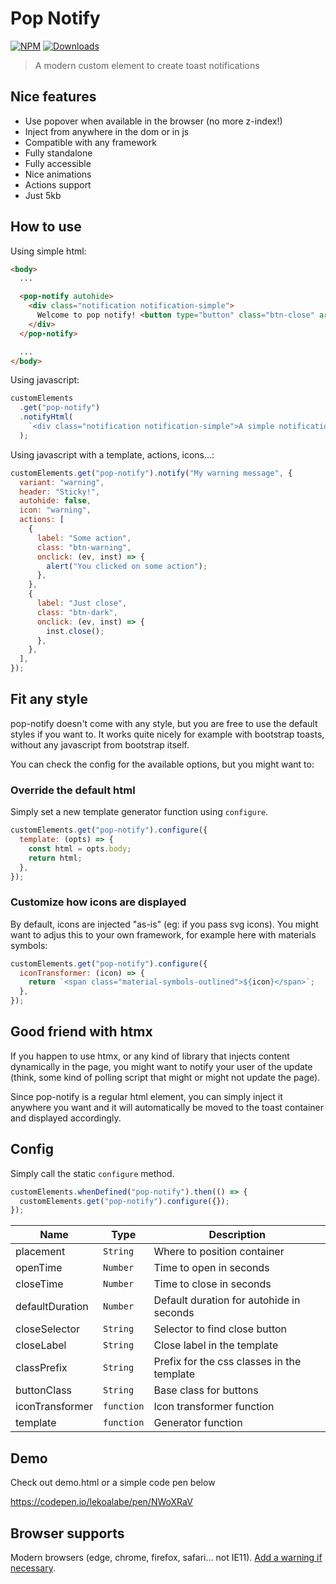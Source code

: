 # Pop Notify

[![NPM](https://nodei.co/npm/pop-notify.png?mini=true)](https://nodei.co/npm/pop-notify/)
[![Downloads](https://img.shields.io/npm/dt/pop-notify.svg)](https://www.npmjs.com/package/pop-notify)

> A modern custom element to create toast notifications

## Nice features

- Use popover when available in the browser (no more z-index!)
- Inject from anywhere in the dom or in js
- Compatible with any framework
- Fully standalone
- Fully accessible
- Nice animations
- Actions support
- Just 5kb

## How to use

Using simple html:

```html
<body>
  ...

  <pop-notify autohide>
    <div class="notification notification-simple">
      Welcome to pop notify! <button type="button" class="btn-close" aria-label="Close"></button>
    </div>
  </pop-notify>

  ...
</body>
```

Using javascript:

```js
customElements
  .get("pop-notify")
  .notifyHtml(
    `<div class="notification notification-simple">A simple notification! <button type="button" class="btn-close" aria-label="Close"></button></div>`
  );
```

Using javascript with a template, actions, icons...:

```js
customElements.get("pop-notify").notify("My warning message", {
  variant: "warning",
  header: "Sticky!",
  autohide: false,
  icon: "warning",
  actions: [
    {
      label: "Some action",
      class: "btn-warning",
      onclick: (ev, inst) => {
        alert("You clicked on some action");
      },
    },
    {
      label: "Just close",
      class: "btn-dark",
      onclick: (ev, inst) => {
        inst.close();
      },
    },
  ],
});
```

## Fit any style

pop-notify doesn't come with any style, but you are free to use the default styles if you want to. It works
quite nicely for example with bootstrap toasts, without any javascript from bootstrap itself.

You can check the config for the available options, but you might want to:

### Override the default html

Simply set a new template generator function using `configure`.

```js
customElements.get("pop-notify").configure({
  template: (opts) => {
    const html = opts.body;
    return html;
  },
});
```

### Customize how icons are displayed

By default, icons are injected "as-is" (eg: if you pass svg icons). You might want to adjus this to your own
framework, for example here with materials symbols:

```js
customElements.get("pop-notify").configure({
  iconTransformer: (icon) => {
    return `<span class="material-symbols-outlined">${icon}</span>`;
  },
});
```

## Good friend with htmx

If you happen to use htmx, or any kind of library that injects content dynamically in the page, you might want to notify
your user of the update (think, some kind of polling script that might or might not update the page).

Since pop-notify is a regular html element, you can simply inject it anywhere you want and it will automatically be moved
to the toast container and displayed accordingly.

## Config

Simply call the static `configure` method.

```js
customElements.whenDefined("pop-notify").then(() => {
  customElements.get("pop-notify").configure({});
});
```

| Name            | Type                  | Description                                |
| --------------- | --------------------- | ------------------------------------------ |
| placement       | <code>String</code>   | Where to position container                |
| openTime        | <code>Number</code>   | Time to open in seconds                    |
| closeTime       | <code>Number</code>   | Time to close in seconds                   |
| defaultDuration | <code>Number</code>   | Default duration for autohide in seconds   |
| closeSelector   | <code>String</code>   | Selector to find close button              |
| closeLabel      | <code>String</code>   | Close label in the template                |
| classPrefix     | <code>String</code>   | Prefix for the css classes in the template |
| buttonClass     | <code>String</code>   | Base class for buttons                     |
| iconTransformer | <code>function</code> | Icon transformer function                  |
| template        | <code>function</code> | Generator function                         |

## Demo

Check out demo.html or a simple code pen below

https://codepen.io/lekoalabe/pen/NWoXRaV

## Browser supports

Modern browsers (edge, chrome, firefox, safari... not IE11). [Add a warning if necessary](https://github.com/lekoala/nomodule-browser-warning.js/).
